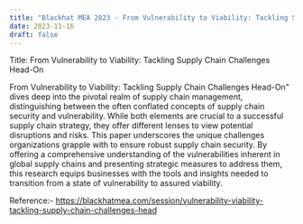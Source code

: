 ```yaml
---
title: "Blackhat MEA 2023 - From Vulnerability to Viability: Tackling Supply Chain Challenges Head-On"
date: 2023-11-16
draft: false
---
```


Title: From Vulnerability to Viability: Tackling Supply Chain Challenges Head-On


From Vulnerability to Viability: Tackling Supply Chain Challenges Head-On" dives deep into the pivotal realm of supply chain management, distinguishing between the often conflated concepts of supply chain security and vulnerability. While both elements are crucial to a successful supply chain strategy, they offer different lenses to view potential disruptions and risks. This paper underscores the unique challenges organizations grapple with to ensure robust supply chain security. By offering a comprehensive understanding of the vulnerabilities inherent in global supply chains and presenting strategic measures to address them, this research equips businesses with the tools and insights needed to transition from a state of vulnerability to assured viability.





Reference:- https://blackhatmea.com/session/vulnerability-viability-tackling-supply-chain-challenges-head



